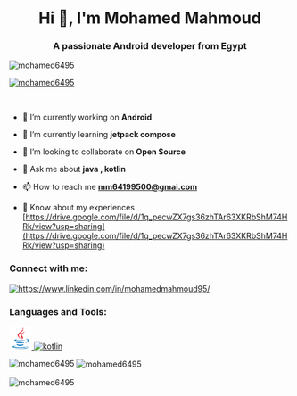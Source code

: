 <h1 align="center">Hi 👋, I'm Mohamed Mahmoud</h1>
<h3 align="center">A passionate Android developer from Egypt</h3>

<p align="left"> <img src="https://komarev.com/ghpvc/?username=mohamed6495&label=Profile%20views&color=0e75b6&style=flat" alt="mohamed6495" /> </p>

<p align="left"> <a href="https://github.com/ryo-ma/github-profile-trophy"><img src="https://github-profile-trophy.vercel.app/?username=mohamed6495" alt="mohamed6495" /></a> </p>

<p align="left"> <a href="https://twitter.com/" target="blank"><img src="https://img.shields.io/twitter/follow/?logo=twitter&style=for-the-badge" alt="" /></a> </p>

- 🔭 I’m currently working on **Android**

- 🌱 I’m currently learning **jetpack compose**

- 👯 I’m looking to collaborate on **Open Source**

- 💬 Ask me about **java , kotlin**

- 📫 How to reach me **mm64199500@gmai.com**

- 📄 Know about my experiences [https://drive.google.com/file/d/1q_pecwZX7gs36zhTAr63XKRbShM74HRk/view?usp=sharing](https://drive.google.com/file/d/1q_pecwZX7gs36zhTAr63XKRbShM74HRk/view?usp=sharing)

<h3 align="left">Connect with me:</h3>
<p align="left">
<a href="https://linkedin.com/in/https://www.linkedin.com/in/mohamedmahmoud95/" target="blank"><img align="center" src="https://raw.githubusercontent.com/rahuldkjain/github-profile-readme-generator/master/src/images/icons/Social/linked-in-alt.svg" alt="https://www.linkedin.com/in/mohamedmahmoud95/" height="30" width="40" /></a>
</p>

<h3 align="left">Languages and Tools:</h3>
<p align="left"> <a href="https://www.java.com" target="_blank" rel="noreferrer"> <img src="https://raw.githubusercontent.com/devicons/devicon/master/icons/java/java-original.svg" alt="java" width="40" height="40"/> </a> <a href="https://kotlinlang.org" target="_blank" rel="noreferrer"> <img src="https://www.vectorlogo.zone/logos/kotlinlang/kotlinlang-icon.svg" alt="kotlin" width="40" height="40"/> </a> </p>

<p><img align="left" src="https://github-readme-stats.vercel.app/api/top-langs?username=mohamed6495&show_icons=true&locale=en&layout=compact" alt="mohamed6495" /></p>

<p>&nbsp;<img align="center" src="https://github-readme-stats.vercel.app/api?username=mohamed6495&show_icons=true&locale=en" alt="mohamed6495" /></p>

<p><img align="center" src="https://github-readme-streak-stats.herokuapp.com/?user=mohamed6495&" alt="mohamed6495" /></p>
